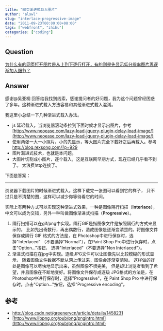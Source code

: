 ```yaml
---
title: "网页渐进式载入图片"
author: "alswl"
slug: "interlace-progressive-image"
date: "2011-09-23T00:00:00+08:00"
tags: ["webfront", "zhihu"]
categories: ["coding"]
---
```


## Question

[为什么有的网页打开图片是从上到下逐行打开，有的则是先显示低分辨率图片再逐渐加入细节？]( https://www.zhihu.com/question/19773824 )

## Answer

感谢@吴亚桐
回答给我找到线索，感谢提问者的好问题，我为这个问题曾经困惑了多年。这种渐进式载入方法容易和其他渐进式载入混淆。

我这里小总结一下几种渐进式载入办法。

*   js 延迟载入，当浏览器滚动条拉到下面时候才显示出图片，参考
    [http://www.neoease.com/lazy-load-jquery-plugin-delay-load-image/](http://www.neoease.com/lazy-load-jquery-plugin-delay-load-image/)
*   使用两张一大一小照片，小的先显示，等大图片完全下载好之后再载入。参考
    [http://blog.rexsong.com/?p=929 ](http://blog.rexsong.com/?p=929)
*   图片渐进式技术，也就是本问题。
*   大图片切割成小图片，逐个载入，这是互联网早期方式，现在已经几乎看不到了。
    太浪费http连接了。

下面是答案：

----

浏览器下载图片的时候渐进式载入，这样下载完一张图可以看到它的样子，
只不过只是不清楚的图，这样可以减少你等待看它的时间。

实际上有两种方式可以实现这种渐进式效果，一种是图像隔行扫描（**Interlace**），
中文可以成为交错，另外一种叫做图像渐进式扫描（**Progressive**）。

1.  隔行扫描可以在gif/png中实现。隔行GIF是指图像文件是按照隔行的方式来显示的，
    比如先出奇数行，再出偶数行，造成图像是逐渐变清楚的。将图像文件保存成隔行
    GIF 格式的方法是，在 Photoshop中进行保存时，选择"Interlaced"
    （不要选择"Normal"），在Paint Shop Pro中进行保存时，点击"Option…"按钮，
    选择"Interlaced"（不要选择"Non Interlaced"）。
2.  渐进式扫描在在jpg中实现。逐级JPG文件可以让图像先以比较模糊的形式显示，
    随着图像文件数据不断从网上传过来，图像会逐渐变清晰。
    这样做的好处是图像可以尽快地显示出来，虽然图像不很完美，
    但是却让浏览者看到了希望，并且图像在不断地变好。将图像文件保存成逐级
    JPG格式的方法是，在Photoshop中进行保存时，选择"Progressive"，在
    Paint Shop Pro 中进行保存时，点击"Option…"按钮，选择"Progressive encoding"。


## 参考

*   [http://blog.csdn.net/greenerycn/article/details/1458231 ](http://blog.csdn.net/greenerycn/article/details/1458231 )
*   [http://www.libpng.org/pub/png/pngintro.html](http://www.libpng.org/pub/png/pngintro.html)
